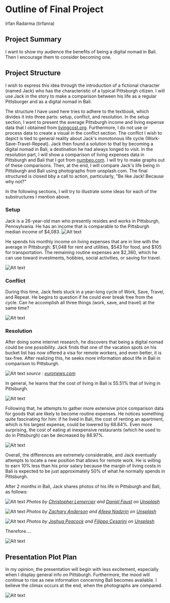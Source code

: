 # Outline of Final Project
Irfan Radarma (tirfanra)

## Project Summary
I want to show my audience the benefits of being a digital nomad in Bali. Then I encourage them to consider becoming one.

## Project Structure
I wish to express this idea through the introduction of a fictional character (named Jack) who has the characteristic of a typical Pittsburgh citizen. I will use Jack in the story to make a comparison between his life as a regular Pittsburger and as a digital nomad in Bali.

The structure I have used here tries to adhere to the textbook, which divides it into three parts: setup, conflict, and resolution. In the setup section, I want to present the average Pittsburgh income and living expense data that I obtained from [livingcost.org](https://livingcost.org/cost/united-states/pa/pittsburgh). Furthermore, I do not use or process data to create a visual in the conflict section. The conflict I wish to depict is tied to general reality about Jack's monotonous life cycle (Work-Save-Travel-Repeat). Jack then found a solution to that by becoming a digital nomad in Bali, a destination he had always longed to visit. In the resolution part, I will show a comparison of living expenses data in Pittsburgh and Bali that I got from [numbeo.com](https://www.numbeo.com/cost-of-living/compare_cities.jsp?country1=Indonesia&city1=Bali&country2=United+States&city2=Pittsburgh%2C+PA&displayCurrency=USD). I will try to make graphs out of these comparisons. Then, at the end, I will compare Jack's life being in Pittsburgh and Bali using photographs from unsplash.com. The final structured is closed bby a call to action, particularly, "Be like Jack! Because why not?"

In the following sections, I will try to illustrate some ideas for each of the substructures I mention above.

### Setup
Jack is a 26-year-old man who presently resides and works in Pittsburgh, Pennsylvania. He has an income that is comparable to the Pittsburgh median income of $4,083.
<img
  src="monthly.png"
  alt="Alt text"
  title="Optional title"
  style="display: inline-block; margin: 0 auto; max-width: 800px">
 
He spends his monthly income on living expenses that are in line with the average in Pittsburgh: $1,048 for rent and utilities, $543 for food, and $105 for transportation. The remaining routine expenses are $2,360, which he can use toward investments, hobbies, social activities, or saving for travel.

<img
  src="monthly expenses.png"
  alt="Alt text"
  title="Optional title"
  style="display: inline-block; margin: 0 auto; max-width: 800px">

### Conflict
During this time, Jack feels stuck in a year-long cycle of Work, Save, Travel, and Repeat. He begins to question if he could ever break free from the cycle. Can he accomplish all three things (work, save, and travel) at the same time?

<img
  src="cycle.png"
  alt="Alt text"
  title="Optional title"
  style="display: inline-block; margin: 0 auto; max-width: 800px">

### Resolution
After doing some internet research, he discovers that being a digital nomad could be one possibility. Jack finds that one of the vacation spots on his bucket list has now offered a visa for remote workers, and even better, it is tax-free. After realizing this, he seeks more information about life in Bali in comparison to Pittsburgh.

<img
  src="euro.png"
  alt="Alt text"
  title="Optional title"
  style="display: inline-block; margin: 0 auto; max-width: 800px">
*source : [euronews.com](https://www.euronews.com/travel/2022/06/24/balis-new-digital-nomad-visa-means-foreigners-can-live-and-work-in-indonesia-tax-free)*

In general, he learns that the cost of living in Bali is 55.51% that of living in Pittsburgh.

<img
  src="general info.png"
  alt="Alt text"
  title="Optional title"
  style="display: inline-block; margin: 0 auto; max-width: 800px">

Following that, he attempts to gather more extensive price comparison data for goods that are likely to become routine expenses. He notices something quite fascinating for him: if he lived in Bali, the cost of renting an apartment, which is his largest expense, could be lowered by 68.84%. Even more surprising, the cost of eating at inexpensive restaurants (which he used to do in Pittsburgh) can be decreased by 88.97%.

<img
  src="item comparison.png"
  alt="Alt text"
  title="Optional title"
  style="display: inline-block; margin: 0 auto; max-width: 800px">

Overall, the differences are extremely considerable, and Jack eventually attempts to locate a new position that allows for remote work. He is willing to earn 10% less than his prior salary because the margin of living costs in Bali is expected to be just approximately 50% of what he normally spends in Pittsburgh.

After 2 months in Bali, Jack shares photos of his life in Pittsburgh and Bali, as follows:

<img
  src="house.png"
  alt="Alt text"
  title="Optional title"
  style="display: inline-block; margin: 0 auto; max-width: 800px">
*Photos by [Christopher Lemercier](https://unsplash.com/photos/tWPDKhDaE4k) and [Daniel Faust](https://unsplash.com/photos/pQO10MluyrE) on [Unsplash](unsplash.com)*

<img
  src="afternoon.png"
  alt="Alt text"
  title="Optional title"
  style="display: inline-block; margin: 0 auto; max-width: 800px">
*Photos by [Zachary Anderson](https://unsplash.com/photos/gAPvT5I2wR0) and [Afeeq Nadzrin]([https://unsplash.com/@afeeqnadzrin](https://unsplash.com/photos/rIhcqUebiGw)) on [Unsplash](unsplash.com)*
  
<img
  src="Screenshot 2022-09-24 234822.png"
  alt="Alt text"
  title="Optional title"
  style="display: inline-block; margin: 0 auto; max-width: 800px">
*Photos by [Joshua Peacock](https://unsplash.com/photos/ae4KypxWHr8) and [Filippo Cesarini](https://unsplash.com/photos/h5PDmcBqRXs) on [Unsplash](unsplash.com)*

Therefore....

<img
  src="call to action.png"
  alt="Alt text"
  title="Optional title"
  style="display: inline-block; margin: 0 auto; max-width: 800px">
  

## Presentation Plot Plan

In my opinion, the presentation will begin with less excitement, especially when I display general info on Pittsburgh. Furthermore, the mood will continue to rise as new information concerning Bali becomes available. I believe the climax occurs at the end, when the photographs are compared.

  <img
  src="mood plan.png"
  alt="Alt text"
  title="Optional title"
  style="display: inline-block; margin: 0 auto; max-width: 800px">
  

